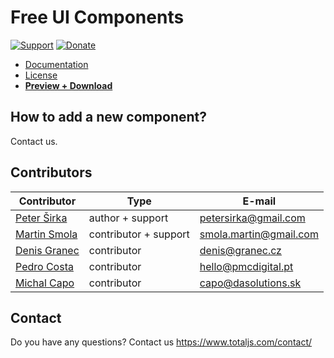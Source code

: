 # Free UI Components

[![Support](https://www.totaljs.com/img/button-support.png)](https://www.totaljs.com/support/) [![Donate](https://www.totaljs.com/img/button-donate.png)](https://www.totaljs.com/#make-a-donation)

- [Documentation](https://wiki.totaljs.com/jcomponent/)
- [License](https://www.totaljs.com/license/)
- [__Preview + Download__](https://componentator.com/)

## How to add a new component?

Contact us.

## Contributors

| Contributor | Type | E-mail |
|-------------|------|--------|
| [Peter Širka](https://github.com/petersirka) | author + support | <petersirka@gmail.com> |
| [Martin Smola](https://github.com/molda) | contributor + support | <smola.martin@gmail.com> |
| [Denis Granec](https://github.com/PatchwerkQWER) | contributor | <denis@granec.cz> |
| [Pedro Costa](https://github.com/pnmcosta) | contributor | <hello@pmcdigital.pt> |
| [Michal Capo](https://github.com/michalCapo) | contributor | <capo@dasolutions.sk> |

## Contact

Do you have any questions? Contact us <https://www.totaljs.com/contact/>